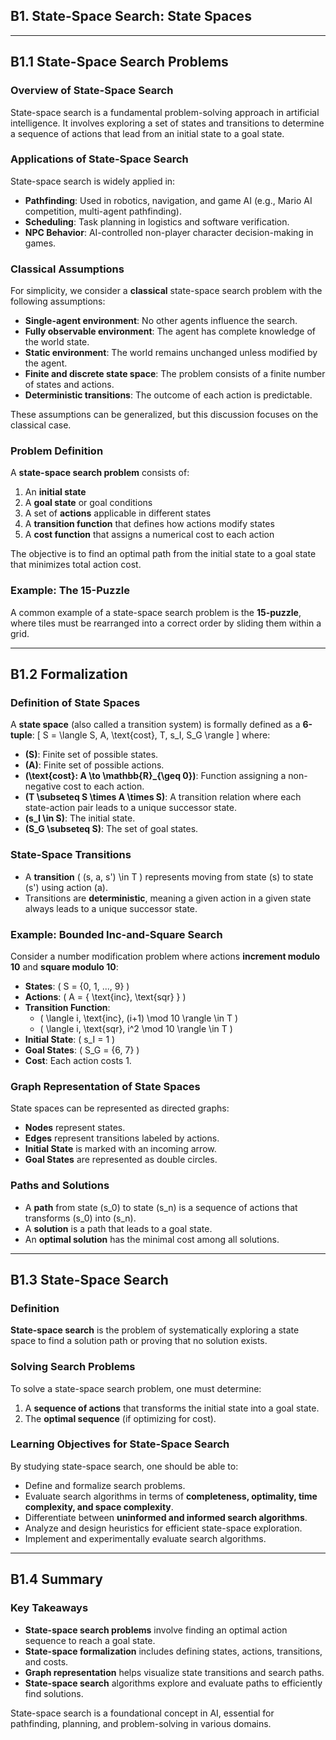 ## B1. State-Space Search: State Spaces
---

## B1.1 State-Space Search Problems

### Overview of State-Space Search
State-space search is a fundamental problem-solving approach in artificial intelligence. It involves exploring a set of states and transitions to determine a sequence of actions that lead from an initial state to a goal state.

### Applications of State-Space Search
State-space search is widely applied in:
- **Pathfinding**: Used in robotics, navigation, and game AI (e.g., Mario AI competition, multi-agent pathfinding).
- **Scheduling**: Task planning in logistics and software verification.
- **NPC Behavior**: AI-controlled non-player character decision-making in games.

### Classical Assumptions
For simplicity, we consider a **classical** state-space search problem with the following assumptions:
- **Single-agent environment**: No other agents influence the search.
- **Fully observable environment**: The agent has complete knowledge of the world state.
- **Static environment**: The world remains unchanged unless modified by the agent.
- **Finite and discrete state space**: The problem consists of a finite number of states and actions.
- **Deterministic transitions**: The outcome of each action is predictable.

These assumptions can be generalized, but this discussion focuses on the classical case.

### Problem Definition
A **state-space search problem** consists of:
1. An **initial state**
2. A **goal state** or goal conditions
3. A set of **actions** applicable in different states
4. A **transition function** that defines how actions modify states
5. A **cost function** that assigns a numerical cost to each action

The objective is to find an optimal path from the initial state to a goal state that minimizes total action cost.

### Example: The 15-Puzzle
A common example of a state-space search problem is the **15-puzzle**, where tiles must be rearranged into a correct order by sliding them within a grid.

---

## B1.2 Formalization

### Definition of State Spaces
A **state space** (also called a transition system) is formally defined as a **6-tuple**:
\[ S = \langle S, A, \text{cost}, T, s_I, S_G \rangle \]
where:
- **\(S\)**: Finite set of possible states.
- **\(A\)**: Finite set of possible actions.
- **\(\text{cost}: A \to \mathbb{R}_{\geq 0}\)**: Function assigning a non-negative cost to each action.
- **\(T \subseteq S \times A \times S\)**: A transition relation where each state-action pair leads to a unique successor state.
- **\(s_I \in S\)**: The initial state.
- **\(S_G \subseteq S\)**: The set of goal states.

### State-Space Transitions
- A **transition** \( (s, a, s') \in T \) represents moving from state \(s\) to state \(s'\) using action \(a\).
- Transitions are **deterministic**, meaning a given action in a given state always leads to a unique successor state.

### Example: Bounded Inc-and-Square Search
Consider a number modification problem where actions **increment modulo 10** and **square modulo 10**:
- **States**: \( S = \{0, 1, ..., 9\} \)
- **Actions**: \( A = \{ \text{inc}, \text{sqr} \} \)
- **Transition Function**:
  - \( \langle i, \text{inc}, (i+1) \mod 10 \rangle \in T \)
  - \( \langle i, \text{sqr}, i^2 \mod 10 \rangle \in T \)
- **Initial State**: \( s_I = 1 \)
- **Goal States**: \( S_G = \{6, 7\} \)
- **Cost**: Each action costs 1.

### Graph Representation of State Spaces
State spaces can be represented as directed graphs:
- **Nodes** represent states.
- **Edges** represent transitions labeled by actions.
- **Initial State** is marked with an incoming arrow.
- **Goal States** are represented as double circles.

### Paths and Solutions
- A **path** from state \(s_0\) to state \(s_n\) is a sequence of actions that transforms \(s_0\) into \(s_n\).
- A **solution** is a path that leads to a goal state.
- An **optimal solution** has the minimal cost among all solutions.

---

## B1.3 State-Space Search

### Definition
**State-space search** is the problem of systematically exploring a state space to find a solution path or proving that no solution exists.

### Solving Search Problems
To solve a state-space search problem, one must determine:
1. A **sequence of actions** that transforms the initial state into a goal state.
2. The **optimal sequence** (if optimizing for cost).

### Learning Objectives for State-Space Search
By studying state-space search, one should be able to:
- Define and formalize search problems.
- Evaluate search algorithms in terms of **completeness, optimality, time complexity, and space complexity**.
- Differentiate between **uninformed and informed search algorithms**.
- Analyze and design heuristics for efficient state-space exploration.
- Implement and experimentally evaluate search algorithms.

---

## B1.4 Summary

### Key Takeaways
- **State-space search problems** involve finding an optimal action sequence to reach a goal state.
- **State-space formalization** includes defining states, actions, transitions, and costs.
- **Graph representation** helps visualize state transitions and search paths.
- **State-space search** algorithms explore and evaluate paths to efficiently find solutions.

State-space search is a foundational concept in AI, essential for pathfinding, planning, and problem-solving in various domains.

